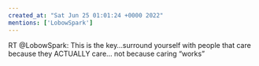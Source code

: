 ```yaml
---
created_at: "Sat Jun 25 01:01:24 +0000 2022"
mentions: ['LobowSpark']
---
```


RT @LobowSpark: This is the key…surround yourself with people that care because they ACTUALLY care… not because caring “works”